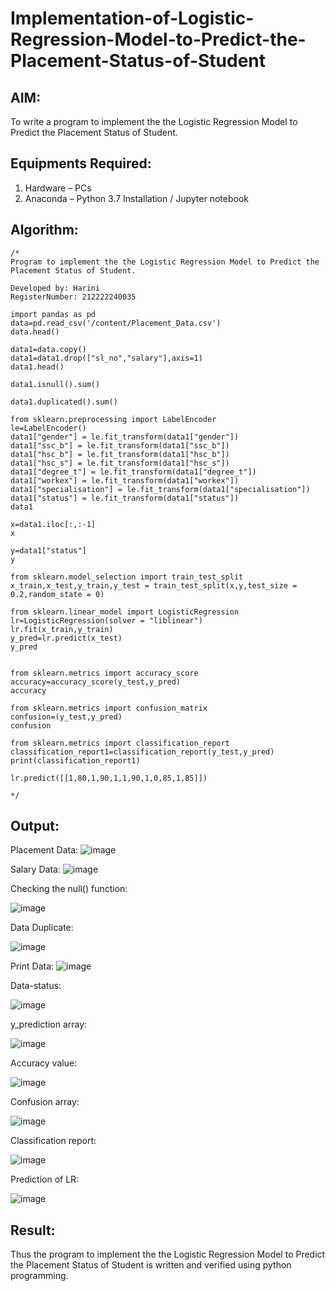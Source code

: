 # Implementation-of-Logistic-Regression-Model-to-Predict-the-Placement-Status-of-Student

## AIM:
To write a program to implement the the Logistic Regression Model to Predict the Placement Status of Student.

## Equipments Required:
1. Hardware – PCs
2. Anaconda – Python 3.7 Installation / Jupyter notebook

## Algorithm:
```
/*
Program to implement the the Logistic Regression Model to Predict the Placement Status of Student.

Developed by: Harini
RegisterNumber: 212222240035

import pandas as pd
data=pd.read_csv('/content/Placement_Data.csv')
data.head()

data1=data.copy()
data1=data1.drop(["sl_no","salary"],axis=1)
data1.head()

data1.isnull().sum()

data1.duplicated().sum()

from sklearn.preprocessing import LabelEncoder
le=LabelEncoder()
data1["gender"] = le.fit_transform(data1["gender"])
data1["ssc_b"] = le.fit_transform(data1["ssc_b"])
data1["hsc_b"] = le.fit_transform(data1["hsc_b"])
data1["hsc_s"] = le.fit_transform(data1["hsc_s"])
data1["degree_t"] = le.fit_transform(data1["degree_t"])
data1["workex"] = le.fit_transform(data1["workex"])
data1["specialisation"] = le.fit_transform(data1["specialisation"])
data1["status"] = le.fit_transform(data1["status"])
data1

x=data1.iloc[:,:-1]
x

y=data1["status"]
y

from sklearn.model_selection import train_test_split
x_train,x_test,y_train,y_test = train_test_split(x,y,test_size = 0.2,random_state = 0)

from sklearn.linear_model import LogisticRegression
lr=LogisticRegression(solver = "liblinear")
lr.fit(x_train,y_train)
y_pred=lr.predict(x_test)
y_pred


from sklearn.metrics import accuracy_score
accuracy=accuracy_score(y_test,y_pred)
accuracy

from sklearn.metrics import confusion_matrix
confusion=(y_test,y_pred)
confusion

from sklearn.metrics import classification_report
classification_report1=classification_report(y_test,y_pred)
print(classification_report1)

lr.predict([[1,80,1,90,1,1,90,1,0,85,1,85]])

*/
```
## Output:
Placement Data:
![image](https://user-images.githubusercontent.com/119389139/233679600-d7637871-ac7e-4ef8-8538-cfe8f8c1ddb3.png)

Salary Data:
![image](https://user-images.githubusercontent.com/119389139/233679823-32ae13cc-489d-436a-925a-6187d6de27ed.png)

Checking the null() function:











![image](https://user-images.githubusercontent.com/119389139/233679969-7a2b5524-270d-4377-9728-f78188177f6c.png)

Data Duplicate:



![image](https://user-images.githubusercontent.com/119389139/233680057-efb79829-4a73-4fab-9e37-01f58b54898b.png)

Print Data:
![image](https://user-images.githubusercontent.com/119389139/233680198-69570dd4-1cce-4363-bce2-a4cae93e236e.png)

Data-status:




![image](https://user-images.githubusercontent.com/119389139/233680590-861937d3-aba8-400c-8ccf-80c25444cd69.png)

y_prediction array:





![image](https://user-images.githubusercontent.com/119389139/233680712-229c768c-f1c1-4ec8-b43f-0b0d2996ee31.png)

Accuracy value:





![image](https://user-images.githubusercontent.com/119389139/233680788-7cbdbe90-d08b-4076-aac7-50a4ad6c26b0.png)

Confusion array:




![image](https://user-images.githubusercontent.com/119389139/233681147-aca68fa8-33ae-48e3-b8db-bfe884d619ee.png)

Classification report:





![image](https://user-images.githubusercontent.com/119389139/233681332-f1ee5ca5-9812-40b9-8d7b-c3cda844fec3.png)

Prediction of LR:


![image](https://user-images.githubusercontent.com/119389139/233681412-e62e2859-e43f-4515-8a18-ae7ea8bc19cb.png)


## Result:
Thus the program to implement the the Logistic Regression Model to Predict the Placement Status of Student is written and verified using python programming.
